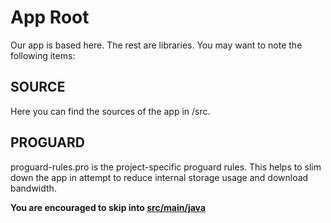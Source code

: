 App Root
=========

Our app is based here. The rest are libraries. You may want to note the following items:


SOURCE
------
Here you can find the sources of the app in /src.

PROGUARD
------
proguard-rules.pro is the project-specific proguard rules. This helps to slim down the app in attempt to reduce internal storage usage and download bandwidth.

**You are encouraged to skip into [src/main/java]**

[src/main/java]:src/main/java